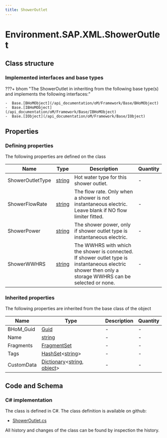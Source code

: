 ```yaml
---
title: ShowerOutlet
---
```


# Environment.SAP.XML.ShowerOutlet



## Class structure

### Implemented interfaces and base types

???+ bhom "The ShowerOutlet in inheriting from the following base type(s) and implements the following interfaces:"

    -  Base.[BHoMObject](/api_documentation/oM/Framework/Base/BHoMObject)
    -  Base.[IBHoMObject](/api_documentation/oM/Framework/Base/IBHoMObject)
    -  Base.[IObject](/api_documentation/oM/Framework/Base/IObject)


## Properties



### Defining properties

The following properties are defined on the class

| Name             | Type             | Description      | Quantity         |
|------------------|------------------|------------------|------------------|
| ShowerOutletType | [string](https://learn.microsoft.com/en-us/dotnet/api/System.String?view=netstandard-2.0) | Hot water type for this shower outlet. | - |
| ShowerFlowRate | [string](https://learn.microsoft.com/en-us/dotnet/api/System.String?view=netstandard-2.0) | The flow rate. Only when a shower is not instantaneous electric. Leave blank if NO flow limiter fitted. | - |
| ShowerPower | [string](https://learn.microsoft.com/en-us/dotnet/api/System.String?view=netstandard-2.0) | The shower power, only if shower outlet type is instantaneous electric. | - |
| ShowerWWHRS | [string](https://learn.microsoft.com/en-us/dotnet/api/System.String?view=netstandard-2.0) | The WWHRS with which the shower is connected. If shower outlet type is instantaneous electric shower then only a storage WWHRS can be selected or none. | - |


### Inherited properties
The following properties are inherited from the base class of the object

| Name             | Type             | Description      | Quantity         |
|------------------|------------------|------------------|------------------|
| BHoM_Guid | [Guid](https://learn.microsoft.com/en-us/dotnet/api/System.Guid?view=netstandard-2.0) | - | - |
| Name | [string](https://learn.microsoft.com/en-us/dotnet/api/System.String?view=netstandard-2.0) | - | - |
| Fragments | [FragmentSet](/api_documentation/oM/Framework/Base/FragmentSet) | - | - |
| Tags | [HashSet](https://learn.microsoft.com/en-us/dotnet/api/System.Collections.Generic.HashSet-1?view=netstandard-2.0)&lt;[string](https://learn.microsoft.com/en-us/dotnet/api/System.String?view=netstandard-2.0)&gt; | - | - |
| CustomData | [Dictionary](https://learn.microsoft.com/en-us/dotnet/api/System.Collections.Generic.Dictionary-2?view=netstandard-2.0)&lt;[string](https://learn.microsoft.com/en-us/dotnet/api/System.String?view=netstandard-2.0), [object](https://learn.microsoft.com/en-us/dotnet/api/System.Object?view=netstandard-2.0)&gt; | - | - |


## Code and Schema

### C# implementation

The class is defined in C#. The class definition is available on github:

- [ShowerOutlet.cs](https://github.com/BHoM/SAP_Toolkit/blob/develop/SAP_oM/XML/ShowerOutlet.cs)

All history and changes of the class can be found by inspection the history.
